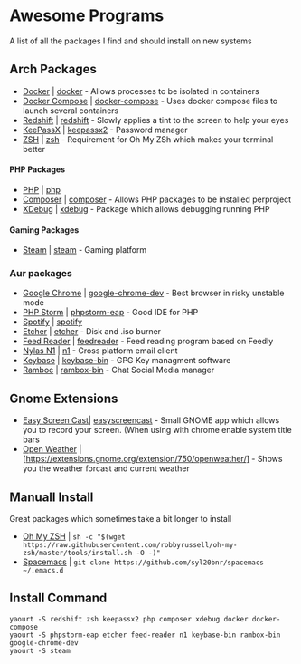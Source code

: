 # Awesome  Programs
A list of all the packages I find and should install on new systems

## Arch Packages

- [Docker](https://www.docker.com/) | [docker](https://www.archlinux.org/packages/community/x86_64/docker/) - Allows processes to be isolated in containers
- [Docker Compose](https://docs.docker.com/compose/) | [docker-compose](https://www.archlinux.org/packages/community/x86_64/docker-compose/) - Uses docker compose files to launch several containers
- [Redshift](http://jonls.dk/redshift/) | [redshift](https://www.archlinux.org/packages/community/x86_64/redshift/) - Slowly applies a tint to the screen to help your eyes
- [KeePassX](https://www.keepassx.org/) | [keepassx2](https://www.archlinux.org/packages/community/x86_64/keepassx2/) - Password manager
- [ZSH](http://www.zsh.org/) | [zsh](https://www.archlinux.org/packages/extra/x86_64/zsh/) - Requirement for Oh My ZSh which makes your terminal better

#### PHP Packages

- [PHP](http://www.php.net/) | [php](https://www.archlinux.org/packages/extra/x86_64/php/)
- [Composer](https://getcomposer.org/) | [composer](https://www.archlinux.org/packages/extra/any/composer/) - Allows PHP packages to be installed perproject
- [XDebug](https://xdebug.org/) | [xdebug](https://www.archlinux.org/packages/community/x86_64/xdebug/) - Package which allows debugging running PHP

#### Gaming Packages

- [Steam](http://store.steampowered.com/) | [steam](https://www.archlinux.org/packages/multilib/x86_64/steam/) - Gaming platform

### Aur packages

- [Google Chrome](https://www.google.com/chrome/) | [google-chrome-dev](https://aur.archlinux.org/packages/google-chrome-dev/) - Best browser in risky unstable mode
- [PHP Storm](https://www.jetbrains.com/phpstorm/) | [phpstorm-eap](https://aur.archlinux.org/packages/phpstorm/) - Good IDE for PHP
- [Spotify](https://www.spotify.com/uk/) | [spotify]()
- [Etcher](https://www.etcher.io/) | [etcher](https://aur.archlinux.org/packages/etcher/) - Disk and .iso burner
- [Feed Reader](http://jangernert.github.io/FeedReader/) | [feedreader](https://aur.archlinux.org/packages/feedreader/) - Feed reading program based on Feedly
- [Nylas N1](https://nylas.com/) | [n1](https://aur.archlinux.org/packages/n1/) - Cross platform email client
- [Keybase](https://keybase.io/) | [keybase-bin](https://aur.archlinux.org/packages/keybase-bin/) - GPG Key managment software
- [Ramboc](http://rambox.pro/) | [rambox-bin](https://aur.archlinux.org/packages/keybase-bin/) - Chat Social Media manager

## Gnome Extensions
- [Easy Screen Cast](https://iacopodeenosee.wordpress.com/projects/easyscreencast/)| [easyscreencast](https://extensions.gnome.org/extension/690/easyscreencast/) - Small GNOME app which allows you to record your screen. (When using with chrome enable system title bars
- [Open Weather](https://github.com/jenslody/gnome-shell-extension-openweather) | [https://extensions.gnome.org/extension/750/openweather/] - Shows you the weather forcast and current weather

## Manuall Install
Great packages which sometimes take a bit longer to install

- [Oh My ZSH](https://github.com/robbyrussell/oh-my-zsh) | `sh -c "$(wget https://raw.githubusercontent.com/robbyrussell/oh-my-zsh/master/tools/install.sh -O -)"`
- [Spacemacs](https://github.com/syl20bnr/spacemacs) | `git clone https://github.com/syl20bnr/spacemacs ~/.emacs.d`

## Install Command
```
yaourt -S redshift zsh keepassx2 php composer xdebug docker docker-compose
yaourt -S phpstorm-eap etcher feed-reader n1 keybase-bin rambox-bin google-chrome-dev
yaourt -S steam
```
